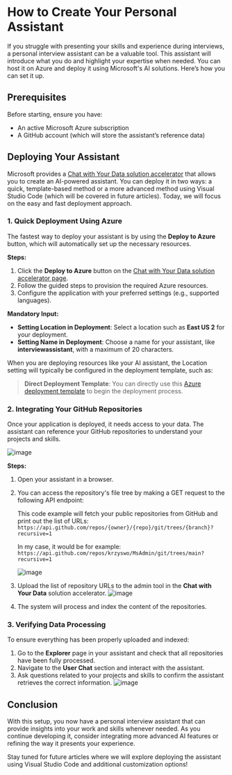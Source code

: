 # How to Create Your Personal Assistant

If you struggle with presenting your skills and experience during interviews, a personal interview assistant can be a valuable tool. This assistant will introduce what you do and highlight your expertise when needed. You can host it on Azure and deploy it using Microsoft's AI solutions. Here’s how you can set it up.

## Prerequisites

Before starting, ensure you have:

- An active Microsoft Azure subscription
- A GitHub account (which will store the assistant’s reference data)

## Deploying Your Assistant

Microsoft provides a [Chat with Your Data solution accelerator](https://github.com/Azure-Samples/chat-with-your-data-solution-accelerator?tab=readme-ov-file) that allows you to create an AI-powered assistant. You can deploy it in two ways: a quick, template-based method or a more advanced method using Visual Studio Code (which will be covered in future articles). Today, we will focus on the easy and fast deployment approach.

### 1. Quick Deployment Using Azure

The fastest way to deploy your assistant is by using the **Deploy to Azure** button, which will automatically set up the necessary resources.

**Steps:**

1. Click the **Deploy to Azure** button on the [Chat with Your Data solution accelerator page](https://github.com/Azure-Samples/chat-with-your-data-solution-accelerator?tab=readme-ov-file).
2. Follow the guided steps to provision the required Azure resources.
3. Configure the application with your preferred settings (e.g., supported languages).

**Mandatory Input:**

- **Setting Location in Deployment**: Select a location such as **East US 2** for your deployment.
- **Setting Name in Deployment**: Choose a name for your assistant, like **interviewassistant**, with a maximum of 20 characters.

When you are deploying resources like your AI assistant, the Location setting will typically be configured in the deployment template, such as:

> **Direct Deployment Template**: You can directly use this [Azure deployment template](https://portal.azure.com/#create/Microsoft.Template/uri/https%3A%2F%2Fraw.githubusercontent.com%2FAzure-Samples%2Fchat-with-your-data-solution-accelerator%2Frefs%2Fheads%2Fmain%2Finfra%2Fmain.json) to begin the deployment process.

### 2. Integrating Your GitHub Repositories

Once your application is deployed, it needs access to your data. The assistant can reference your GitHub repositories to understand your projects and skills.

![image](https://github.com/user-attachments/assets/f2385eb5-6dd1-438e-a9d8-b00634a0ad7d)


**Steps:**

1. Open your assistant in a browser.
2. You can access the repository's file tree by making a GET request to the following API endpoint:

   This code example will fetch your public repositories from GitHub and print out the list of URLs:  
   `https://api.github.com/repos/{owner}/{repo}/git/trees/{branch}?recursive=1`

   In my case, it would be for example:  
   `https://api.github.com/repos/krzyswo/MsAdmin/git/trees/main?recursive=1`

   ![image](https://github.com/user-attachments/assets/d9a7c8ce-e91e-4431-a613-0ae212aa632e)


4. Upload the list of repository URLs to the admin tool in the **Chat with Your Data** solution accelerator.
   ![image](https://github.com/user-attachments/assets/f9f213cc-b105-429e-8e39-aed6aee2237e)

5. The system will process and index the content of the repositories.

### 3. Verifying Data Processing

To ensure everything has been properly uploaded and indexed:

1. Go to the **Explorer** page in your assistant and check that all repositories have been fully processed.
2. Navigate to the **User Chat** section and interact with the assistant.
3. Ask questions related to your projects and skills to confirm the assistant retrieves the correct information.
![image](https://github.com/user-attachments/assets/ed96a8f2-aace-48b8-9e78-61da621a63ef)

## Conclusion

With this setup, you now have a personal interview assistant that can provide insights into your work and skills whenever needed. As you continue developing it, consider integrating more advanced AI features or refining the way it presents your experience.

Stay tuned for future articles where we will explore deploying the assistant using Visual Studio Code and additional customization options!
